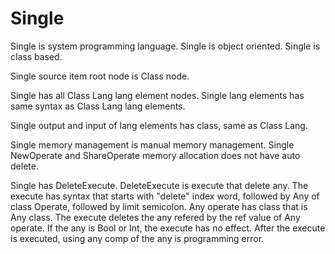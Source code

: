 # Single

Single is system programming language.
Single is object oriented.
Single is class based.

Single source item root node is Class node.

Single has all Class Lang lang element nodes.
Single lang elements has same syntax as Class Lang lang elements.

Single output and input of lang elements has class, same as Class Lang.

Single memory management is manual memory management.
Single NewOperate and ShareOperate memory allocation
does not have auto delete.

Single has DeleteExecute.
DeleteExecute is execute that delete any.
The execute has syntax that starts with "delete" index word, 
followed by Any of class Operate, followed by limit semicolon.
Any operate has class that is Any class.
The execute deletes the any refered by the ref value of Any operate.
If the any is Bool or Int, the execute has no effect.
After the execute is executed, using any comp of the any is programming error.
